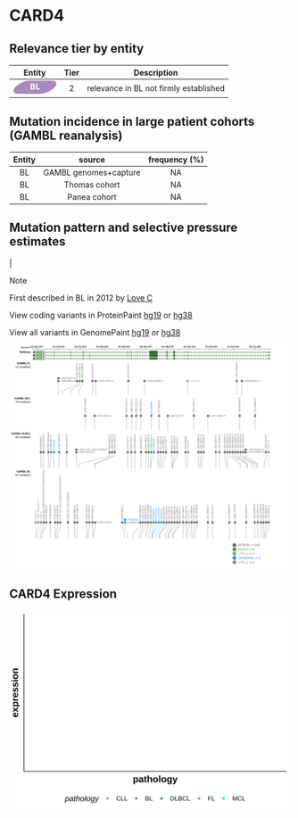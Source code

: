 # CARD4

## Relevance tier by entity

|Entity|Tier|Description                           |
|:------:|:----:|--------------------------------------|
|![BL](images/icons/BL_tier2.png)    |2   |relevance in BL not firmly established|

## Mutation incidence in large patient cohorts (GAMBL reanalysis)

|Entity|source               |frequency (%)|
|:------:|:---------------------:|:-------------:|
|BL    |GAMBL genomes+capture|NA           |
|BL    |Thomas cohort        |NA           |
|BL    |Panea cohort         |NA           |

## Mutation pattern and selective pressure estimates

|


> [!NOTE]
> First described in BL in 2012 by [Love C](https://pubmed.ncbi.nlm.nih.gov/23143597)


View coding variants in ProteinPaint [hg19](https://morinlab.github.io/LLMPP/GAMBL/CARD4_protein.html)  or [hg38](https://morinlab.github.io/LLMPP/GAMBL/CARD4_protein_hg38.html)

View all variants in GenomePaint [hg19](https://morinlab.github.io/LLMPP/GAMBL/CARD4.html)  or [hg38](https://morinlab.github.io/LLMPP/GAMBL/CARD4_hg38.html)

![image](images/proteinpaint/CARD4.svg)
## CARD4 Expression
![image](images/gene_expression/CARD4_by_pathology.svg)
<!-- ORIGIN: loveGeneticLandscapeMutations2012 -->
<!-- BL: loveGeneticLandscapeMutations2012 -->
